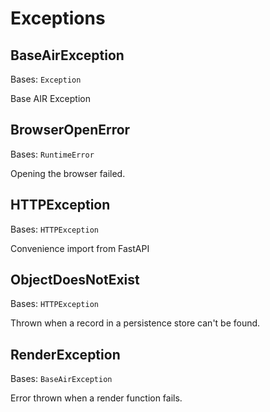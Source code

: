 # Exceptions

## BaseAirException

Bases: `Exception`

Base AIR Exception

## BrowserOpenError

Bases: `RuntimeError`

Opening the browser failed.

## HTTPException

Bases: `HTTPException`

Convenience import from FastAPI

## ObjectDoesNotExist

Bases: `HTTPException`

Thrown when a record in a persistence store can't be found.

## RenderException

Bases: `BaseAirException`

Error thrown when a render function fails.
